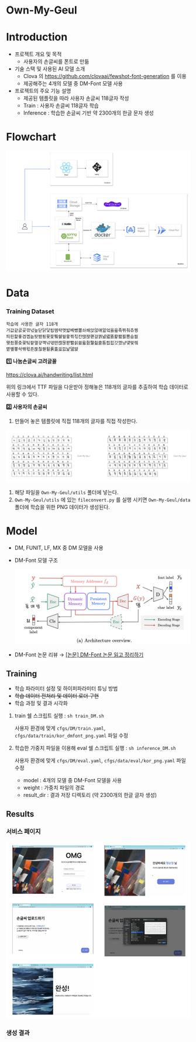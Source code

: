 # Own-My-Geul

# Introduction

- 프로젝트 개요 및 목적
    - 사용자의 손글씨를 폰트로 만듦
- 기술 스택 및 사용된 AI 모델 소개
    - Clova 의 https://github.com/clovaai/fewshot-font-generation 를 이용
    - 제공해주는 4개의 모델 중 DM-Font 모델 사용
- 프로젝트의 주요 기능 설명
    - 제공된 템플릿을 따라 사용자 손글씨 118글자 작성
    - Train : 사용자 손글씨 118글자 학습
    - Inference : 학습한 손글씨 기반 약 2300개의 한글 문자 생성
# Flowchart
<img src="./img/flowchart.png">

# Data

### Training Dataset

```bash
학습에 사용한 글자 118개
거값같곬곶깎넋늪닫닭닻됩뗌략몃밟볘뺐뽈솨쐐앉않얘얾엌옳읊죡쮜춰츄퀭
틔핀핥훟겸꼡놊돳뙜룅묮붗쀀쉩쓒윻쯲칛칸탡퍊햳걸껡녊뎳똜뢅뫮뵗뿀숩쒒
웻쥤쯍츶킟팈팥햎걓꺡넊덳뗜롅몮봗뾀쇩쑒욻줤쮍췶큟틈픱힚갓깼냥덎떷렠
몉볲뽛솩쐒왻죤쭍춶퀟튈퓱흚긟낈낥댎땷
```

**1️⃣ 나눔손글씨 고려글꼴**

https://clova.ai/handwriting/list.html

위의 링크에서 TTF 파일을 다운받아 정해놓은 118개의 글자를 추출하여 학습 데이터로 사용할 수 있다.

**2️⃣ 사용자의 손글씨**

1. 만들어 놓은 템플릿에 직접 118개의 글자를 직접 작성한다.


<img src="./img/template.png">


1. 해당 파일을 `Own-My-Geul/utils` 폴더에 넣는다.
2. `Own-My-Geul/utils` 에 있는 `fileconvert.py` 를 실행 시키면 `Own-My-Geul/data` 폴더에 학습을 위한 PNG 데이터가 생성된다.

# Model

- DM, FUNIT, LF, MX 중 DM 모델을 사용
- DM-Font 모델 구조
    
    <img src="./img/dm-architecture.png">
    
- DM-Font 논문 리뷰 → [[논문] DM-Font 논문 읽고 정리하기](https://www.notion.so/DM-Font-4a53442585104a77ae5b21ae4e3d8692?pvs=21)

## Training

- 학습 파라미터 설정 및 하이퍼파라미터 튜닝 방법
- ~~학습 데이터 전처리 및 데이터 로더 구현~~
- 학습 과정 및 결과 시각화
1. train 쉘 스크립트 실행 : `sh train_DM.sh`
    
    사용자 환경에 맞게 `cfgs/DM/train.yaml`, `cfgs/data/train/kor_dmfont_png.yaml` 파일 수정
    
2. 학습한 가중치 파일을 이용해 eval 쉘 스크립트 실행  : `sh inference_DM.sh`
    
    사용자 환경에 맞게 `cfgs/DM/eval.yaml`, `cfgs/data/eval/kor_png.yaml` 파일 수정
    
    - model : 4개의 모델 중 DM-Font 모델을 사용
    - weight : 가중치 파일의 경로
    - result_dir : 결과 저장 디렉토리 (약 2300개의 한글 글자 생성)

## Results

### 서비스 페이지
<img src="./img/page.png">

### 생성 결과
